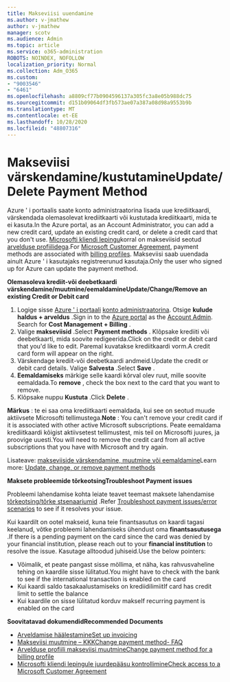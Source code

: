 ```yaml
---
title: Makseviisi uuendamine
ms.author: v-jmathew
author: v-jmathew
manager: scotv
ms.audience: Admin
ms.topic: article
ms.service: o365-administration
ROBOTS: NOINDEX, NOFOLLOW
localization_priority: Normal
ms.collection: Adm_O365
ms.custom:
- "9003546"
- "6461"
ms.openlocfilehash: a8809cf77b0904596137a305fc3a8e05b988dc75
ms.sourcegitcommit: d151b09064df3fb573ae07a387a08d98a9553b9b
ms.translationtype: MT
ms.contentlocale: et-EE
ms.lasthandoff: 10/28/2020
ms.locfileid: "48807316"
---
```

# <a name="updatedelete-payment-method"></a><span data-ttu-id="d9640-102">Makseviisi värskendamine/kustutamine</span><span class="sxs-lookup"><span data-stu-id="d9640-102">Update/Delete Payment Method</span></span>

<span data-ttu-id="d9640-103">Azure ' i portaalis saate konto administraatorina lisada uue krediitkaardi, värskendada olemasolevat krediitkaarti või kustutada krediitkaarti, mida te ei kasuta.</span><span class="sxs-lookup"><span data-stu-id="d9640-103">In the Azure portal, as an Account Administrator, you can add a new credit card, update an existing credit card, or delete a credit card that you don't use.</span></span> <span data-ttu-id="d9640-104">[Microsofti kliendi lepingu](https://docs.microsoft.com/azure/billing/billing-how-to-change-credit-card?WT.mc_id=Portal-Microsoft_Azure_Support#check-access-to-a-microsoft-customer-agreement)korral on makseviisid seotud [arvelduse profiilidega](https://docs.microsoft.com/azure/billing/billing-how-to-change-credit-card?WT.mc_id=Portal-Microsoft_Azure_Support#change-payment-method-for-a-billing-profile).</span><span class="sxs-lookup"><span data-stu-id="d9640-104">For [Microsoft Customer Agreement](https://docs.microsoft.com/azure/billing/billing-how-to-change-credit-card?WT.mc_id=Portal-Microsoft_Azure_Support#check-access-to-a-microsoft-customer-agreement), payment methods are associated with [billing profiles](https://docs.microsoft.com/azure/billing/billing-how-to-change-credit-card?WT.mc_id=Portal-Microsoft_Azure_Support#change-payment-method-for-a-billing-profile).</span></span> <span data-ttu-id="d9640-105">Makseviisi saab uuendada ainult Azure ' i kasutajaks registreerunud kasutaja.</span><span class="sxs-lookup"><span data-stu-id="d9640-105">Only the user who signed up for Azure can update the payment method.</span></span>

<span data-ttu-id="d9640-106">**Olemasoleva krediit-või deebetkaardi värskendamine/muutmine/eemaldamine**</span><span class="sxs-lookup"><span data-stu-id="d9640-106">**Update/Change/Remove an existing Credit or Debit card**</span></span>

1.  <span data-ttu-id="d9640-107">Logige sisse [Azure ' i portaali](https://portal.azure.com/) [konto administraatorina](https://docs.microsoft.com/azure/billing/billing-subscription-transfer?WT.mc_id=Portal-Microsoft_Azure_Support#whoisaa). Otsige **kulude haldus + arveldus** .</span><span class="sxs-lookup"><span data-stu-id="d9640-107">Sign in to the [Azure portal](https://portal.azure.com/) as the [Account Admin](https://docs.microsoft.com/azure/billing/billing-subscription-transfer?WT.mc_id=Portal-Microsoft_Azure_Support#whoisaa). Search for **Cost Management + Billing** .</span></span>
2.  <span data-ttu-id="d9640-108">Valige **makseviisid** .</span><span class="sxs-lookup"><span data-stu-id="d9640-108">Select **Payment methods** .</span></span> <span data-ttu-id="d9640-109">Klõpsake krediiti või deebetkaarti, mida soovite redigeerida.</span><span class="sxs-lookup"><span data-stu-id="d9640-109">Click on the credit or debit card that you'd like to edit.</span></span> <span data-ttu-id="d9640-110">Paremal kuvatakse krediitkaardi vorm.</span><span class="sxs-lookup"><span data-stu-id="d9640-110">A credit card form will appear on the right.</span></span>
3.  <span data-ttu-id="d9640-111">Värskendage krediit-või deebetkaardi andmeid.</span><span class="sxs-lookup"><span data-stu-id="d9640-111">Update the credit or debit card details.</span></span> <span data-ttu-id="d9640-112">Valige **Salvesta** .</span><span class="sxs-lookup"><span data-stu-id="d9640-112">Select **Save** .</span></span>
4.  <span data-ttu-id="d9640-113">**Eemaldamiseks** märkige selle kaardi kõrval olev ruut, mille soovite eemaldada.</span><span class="sxs-lookup"><span data-stu-id="d9640-113">To **remove** , check the box next to the card that you want to remove.</span></span>
5.  <span data-ttu-id="d9640-114">Klõpsake nuppu **Kustuta** .</span><span class="sxs-lookup"><span data-stu-id="d9640-114">Click **Delete** .</span></span>

<span data-ttu-id="d9640-115">**Märkus** : te ei saa oma krediitkaarti eemaldada, kui see on seotud muude aktiivsete Microsofti tellimustega.</span><span class="sxs-lookup"><span data-stu-id="d9640-115">**Note** : You can't remove your credit card if it is associated with other active Microsoft subscriptions.</span></span> <span data-ttu-id="d9640-116">Peate eemaldama krediitkaardi kõigist aktiivsetest tellimustest, mis teil on Microsofti juures, ja proovige uuesti.</span><span class="sxs-lookup"><span data-stu-id="d9640-116">You will need to remove the credit card from all active subscriptions that you have with Microsoft and try again.</span></span>

<span data-ttu-id="d9640-117">Lisateave: [makseviiside värskendamine, muutmine või eemaldamine](https://docs.microsoft.com/azure/billing/billing-how-to-change-credit-card?WT.mc_id=Portal-Microsoft_Azure_Support)</span><span class="sxs-lookup"><span data-stu-id="d9640-117">Learn more: [Update, change, or remove payment methods](https://docs.microsoft.com/azure/billing/billing-how-to-change-credit-card?WT.mc_id=Portal-Microsoft_Azure_Support)</span></span>

<span data-ttu-id="d9640-118">**Maksete probleemide tõrkeotsing**</span><span class="sxs-lookup"><span data-stu-id="d9640-118">**Troubleshoot Payment issues**</span></span>

<span data-ttu-id="d9640-119">Probleemi lahendamise kohta leiate teavet teemast maksete lahendamise [tõrkeotsing/tõrke stsenaariumid](https://support.microsoft.com/help/4505172/troubleshooting-payment-issues) .</span><span class="sxs-lookup"><span data-stu-id="d9640-119">Refer [Troubleshoot payment issues/error scenarios](https://support.microsoft.com/help/4505172/troubleshooting-payment-issues) to see if it resolves your issue.</span></span>

<span data-ttu-id="d9640-120">Kui kaardilt on ootel makseid, kuna teie finantsasutus on kaardi tagasi keelanud, võtke probleemi lahendamiseks ühendust oma **finantsasutusega** .</span><span class="sxs-lookup"><span data-stu-id="d9640-120">If there is a pending payment on the card since the card was denied by your financial institution, please reach out to your **financial institution** to resolve the issue.</span></span> <span data-ttu-id="d9640-121">Kasutage alltoodud juhiseid.</span><span class="sxs-lookup"><span data-stu-id="d9640-121">Use the below pointers:</span></span>

- <span data-ttu-id="d9640-122">Võimalik, et peate pangast sisse möllima, et näha, kas rahvusvaheline tehing on kaardile sisse lülitatud.</span><span class="sxs-lookup"><span data-stu-id="d9640-122">You might have to check with the bank to see if the international transaction is enabled on the card</span></span>
- <span data-ttu-id="d9640-123">Kui kaardi saldo tasakaalustamiseks on krediidilimiit</span><span class="sxs-lookup"><span data-stu-id="d9640-123">If card has credit limit to settle the balance</span></span>
- <span data-ttu-id="d9640-124">Kui kaardile on sisse lülitatud korduv makse</span><span class="sxs-lookup"><span data-stu-id="d9640-124">If recurring payment is enabled on the card</span></span>

<span data-ttu-id="d9640-125">**Soovitatavad dokumendid**</span><span class="sxs-lookup"><span data-stu-id="d9640-125">**Recommended Documents**</span></span>

- [<span data-ttu-id="d9640-126">Arveldamise häälestamine</span><span class="sxs-lookup"><span data-stu-id="d9640-126">Set up invoicing</span></span>](https://azure.microsoft.com/pricing/invoicing/)
- [<span data-ttu-id="d9640-127">Makseviisi muutmine – KKK</span><span class="sxs-lookup"><span data-stu-id="d9640-127">Change payment method- FAQ</span></span>](https://docs.microsoft.com/azure/billing/billing-how-to-change-credit-card?WT.mc_id=Portal-Microsoft_Azure_Support#frequently-asked-questions)
- [<span data-ttu-id="d9640-128">Arvelduse profiili makseviisi muutmine</span><span class="sxs-lookup"><span data-stu-id="d9640-128">Change payment method for a billing profile</span></span>](https://docs.microsoft.com/azure/billing/billing-how-to-change-credit-card?WT.mc_id=Portal-Microsoft_Azure_Support#change-payment-method-for-a-billing-profile)
- [<span data-ttu-id="d9640-129">Microsofti kliendi lepingule juurdepääsu kontrollimine</span><span class="sxs-lookup"><span data-stu-id="d9640-129">Check access to a Microsoft Customer Agreement</span></span>](https://docs.microsoft.com/azure/billing/billing-how-to-change-credit-card?WT.mc_id=Portal-Microsoft_Azure_Support#check-access-to-a-microsoft-customer-agreement)
